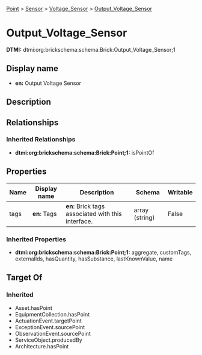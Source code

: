 [Point](../../Point.md) > [Sensor](../Sensor.md) > [Voltage_Sensor](Voltage_Sensor.md) > [Output_Voltage_Sensor](.)
# Output_Voltage_Sensor
**DTMI:** dtmi:org:brickschema:schema:Brick:Output_Voltage_Sensor;1
## Display name
- **en:** Output Voltage Sensor
## Description
## Relationships
### Inherited Relationships
* **dtmi:org:brickschema:schema:Brick:Point;1:** isPointOf
## Properties
|Name|Display name|Description|Schema|Writable|
|-|-|-|-|-|
|tags|**en**: Tags|**en**: Brick tags associated with this interface.|array (string)|False|
### Inherited Properties
* **dtmi:org:brickschema:schema:Brick:Point;1:** aggregate, customTags, externalIds, hasQuantity, hasSubstance, lastKnownValue, name
## Target Of
### Inherited
* Asset.hasPoint
* EquipmentCollection.hasPoint
* ActuationEvent.targetPoint
* ExceptionEvent.sourcePoint
* ObservationEvent.sourcePoint
* ServiceObject.producedBy
* Architecture.hasPoint

